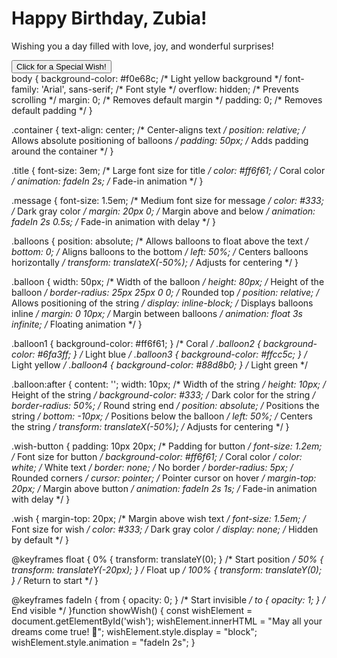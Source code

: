<!DOCTYPE html>
<html lang="en">
<head>
    <meta charset="UTF-8">
    <meta name="viewport" content="width=device-width, initial-scale=1.0">
    <title>Happy Birthday Zubia!</title>
    <link rel="stylesheet" href="styles.css">
</head>
<body>
    <div class="container">
        <h1 class="title">Happy Birthday, Zubia!</h1>
        <p class="message">Wishing you a day filled with love, joy, and wonderful surprises!</p>
        <div class="balloons">
            <div class="balloon balloon1"></div>
            <div class="balloon balloon2"></div>
            <div class="balloon balloon3"></div>
            <div class="balloon balloon4"></div>
        </div>
        <button class="wish-button" onclick="showWish()">Click for a Special Wish!</button>
        <div class="wish" id="wish"></div>
    </div>
    <script src="script.js"></script>
</body>
</html>body {
    background-color: #f0e68c; /* Light yellow background */
    font-family: 'Arial', sans-serif; /* Font style */
    overflow: hidden; /* Prevents scrolling */
    margin: 0; /* Removes default margin */
    padding: 0; /* Removes default padding */
}

.container {
    text-align: center; /* Center-aligns text */
    position: relative; /* Allows absolute positioning of balloons */
    padding: 50px; /* Adds padding around the container */
}

.title {
    font-size: 3em; /* Large font size for title */
    color: #ff6f61; /* Coral color */
    animation: fadeIn 2s; /* Fade-in animation */
}

.message {
    font-size: 1.5em; /* Medium font size for message */
    color: #333; /* Dark gray color */
    margin: 20px 0; /* Margin above and below */
    animation: fadeIn 2s 0.5s; /* Fade-in animation with delay */
}

.balloons {
    position: absolute; /* Allows balloons to float above the text */
    bottom: 0; /* Aligns balloons to the bottom */
    left: 50%; /* Centers balloons horizontally */
    transform: translateX(-50%); /* Adjusts for centering */
}

.balloon {
    width: 50px; /* Width of the balloon */
    height: 80px; /* Height of the balloon */
    border-radius: 25px 25px 0 0; /* Rounded top */
    position: relative; /* Allows positioning of the string */
    display: inline-block; /* Displays balloons inline */
    margin: 0 10px; /* Margin between balloons */
    animation: float 3s infinite; /* Floating animation */
}

.balloon1 { background-color: #ff6f61; } /* Coral */
.balloon2 { background-color: #6fa3ff; } /* Light blue */
.balloon3 { background-color: #ffcc5c; } /* Light yellow */
.balloon4 { background-color: #88d8b0; } /* Light green */

.balloon:after {
    content: '';
    width: 10px; /* Width of the string */
    height: 10px; /* Height of the string */
    background-color: #333; /* Dark color for the string */
    border-radius: 50%; /* Round string end */
    position: absolute; /* Positions the string */
    bottom: -10px; /* Positions below the balloon */
    left: 50%; /* Centers the string */
    transform: translateX(-50%); /* Adjusts for centering */
}

.wish-button {
    padding: 10px 20px; /* Padding for button */
    font-size: 1.2em; /* Font size for button */
    background-color: #ff6f61; /* Coral color */
    color: white; /* White text */
    border: none; /* No border */
    border-radius: 5px; /* Rounded corners */
    cursor: pointer; /* Pointer cursor on hover */
    margin-top: 20px; /* Margin above button */
    animation: fadeIn 2s 1s; /* Fade-in animation with delay */
}

.wish {
    margin-top: 20px; /* Margin above wish text */
    font-size: 1.5em; /* Font size for wish */
    color: #333; /* Dark gray color */
    display: none; /* Hidden by default */
}

@keyframes float {
    0% { transform: translateY(0); } /* Start position */
    50% { transform: translateY(-20px); } /* Float up */
    100% { transform: translateY(0); } /* Return to start */
}

@keyframes fadeIn {
    from { opacity: 0; } /* Start invisible */
    to { opacity: 1; } /* End visible */
}function showWish() {
    const wishElement = document.getElementById('wish');
    wishElement.innerHTML = "May all your dreams come true! 🎉";
    wishElement.style.display = "block";
    wishElement.style.animation = "fadeIn 2s";
}
